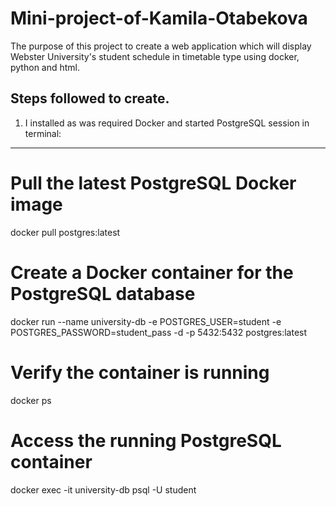 # Mini-project-of-Kamila-Otabekova

The purpose of this project to create a web application which will display Webster University's student schedule in timetable type using docker, python and html.

Steps followed to create.
-------------------------

1. I installed as was required Docker and started PostgreSQL session in terminal:
---------------------------------------------------------------------------------
# Pull the latest PostgreSQL Docker image
docker pull postgres:latest

# Create a Docker container for the PostgreSQL database
docker run --name university-db -e POSTGRES_USER=student -e POSTGRES_PASSWORD=student_pass -d -p 5432:5432 postgres:latest

# Verify the container is running
docker ps

# Access the running PostgreSQL container
docker exec -it university-db psql -U student



